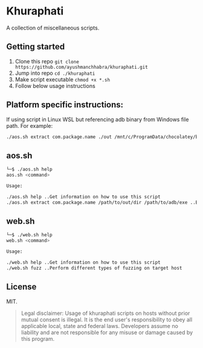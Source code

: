 # Khuraphati

A collection of miscellaneous scripts.

## Getting started

1. Clone this repo `git clone https://github.com/ayushmanchhabra/khuraphati.git`
1. Jump into repo `cd ./khuraphati`
1. Make script executable `chmod +x *.sh`
1. Follow below usage instructions

## Platform specific instructions:

If using script in Linux WSL but referencing adb binary from Windows file path. For example:

```sh
./aos.sh extract com.package.name ./out /mnt/c/ProgramData/chocolatey/bin/adb.exe
```

## aos.sh

```sh
└─$ ./aos.sh help
aos.sh <command>

Usage:

./aos.sh help ..Get information on how to use this script
./aos.sh extract com.package.name /path/to/out/dir /path/to/adb/exe ..Extract APK(s) from Android device using Android Debug Bridge (adb)
```

## web.sh

```sh
└─$ ./web.sh help
web.sh <command>

Usage:

./web.sh help ..Get information on how to use this script
./web.sh fuzz ..Perform different types of fuzzing on target host
```

## License

MIT.

> Legal disclaimer: Usage of khuraphati scripts on hosts without prior mutual consent is illegal. It is the end user's responsibility to obey all applicable local, state and federal laws. Developers assume no liability and are not responsible for any misuse or damage caused by this program.
